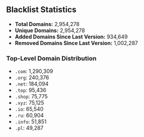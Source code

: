 ## Blacklist Statistics

- **Total Domains:** 2,954,278
- **Unique Domains:** 2,954,278
- **Added Domains Since Last Version:** 934,649
- **Removed Domains Since Last Version:** 1,002,287

### Top-Level Domain Distribution

-  `.com`: 1,290,309
-  `.org`: 240,376
-  `.net`: 184,094
-  `.top`: 95,436
-  `.shop`: 75,775
-  `.xyz`: 75,125
-  `.io`: 65,540
-  `.ru`: 60,904
-  `.info`: 51,851
-  `.pl`: 49,287
